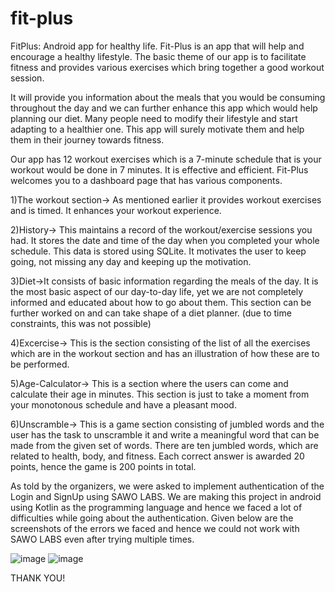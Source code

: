 # fit-plus
FitPlus: Android app for healthy life.
Fit-Plus is an app that will help and encourage a healthy lifestyle. The basic theme of our app is 
to facilitate fitness and provides various exercises which bring together a good workout session.

It will provide you information about the meals that you would be consuming throughout the day and we can further enhance this app which would help planning our diet. 
Many people need to modify their lifestyle and start adapting to a healthier one. This app will surely motivate them and help them in their journey towards fitness.

Our app has 12 workout exercises which is a 7-minute schedule that is your workout would be done in 7 minutes. It is effective and efficient.
Fit-Plus welcomes you to a dashboard page that has various components.

1)The workout section-> As mentioned earlier it provides workout exercises and is timed. It enhances your workout experience.

2)History-> This maintains a record of the workout/exercise sessions you had. It stores the date and time of the day when you completed your whole schedule.
This data is stored using SQLite. It motivates the user to keep going, not missing any day and keeping up the motivation.

3)Diet->It consists of basic information regarding the meals of the day. It is the most basic aspect of our day-to-day life, yet we are not completely informed and educated about how to go about them. This section can be further worked on and can take shape of a diet planner. (due to time constraints, this was not possible)

4)Excercise-> This is the section consisting of the list of all the exercises which are in the workout section and has an illustration of how these are to be performed.

5)Age-Calculator-> This is a section where the users can come and calculate their age in minutes. This section is just to take a moment from your monotonous schedule and have a pleasant mood.

6)Unscramble-> This is a game section consisting of jumbled words and the user has the task to unscramble it and write a meaningful word that can be made from the given set of words. There are ten jumbled words, which are related to health, body, and fitness. Each correct answer is awarded 20 points, hence the game is 200 points in total.

As told by the organizers, we were asked to implement authentication of the Login and SignUp using SAWO LABS. We are making this project in android using Kotlin as the programming language and hence we faced a lot of difficulties while going about the authentication. Given below are the screenshots of the errors we faced and hence we could not work with SAWO LABS even after trying multiple times. 

![image](https://user-images.githubusercontent.com/76651032/132107996-1379600c-fa1a-43c7-827b-09336bb575dc.png)
![image](https://user-images.githubusercontent.com/76651032/132108140-02de4951-911d-4613-99d9-88a4bea64abf.png)

THANK YOU!
